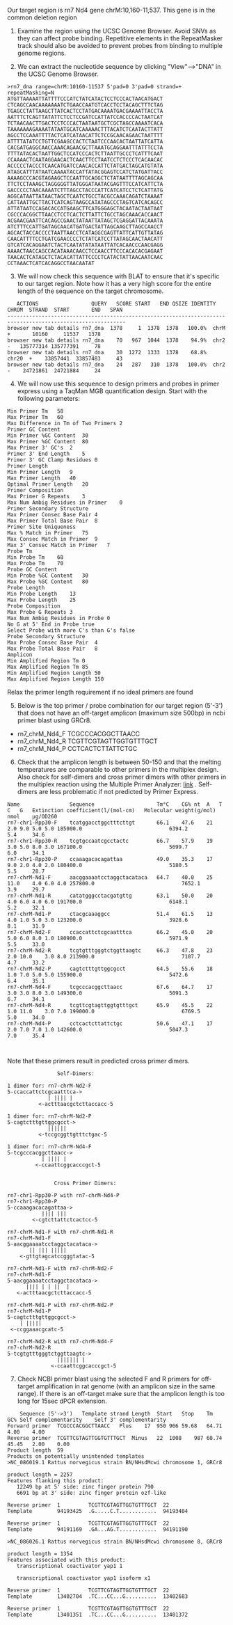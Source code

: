 Our target region is rn7 Nd4 gene chrM:10,160-11,537. This gene is in the common deletion region

1. Examine the region using the UCSC Genome Browser. Avoid SNVs as they can affect probe binding. Repetitive elements in the RepeatMasker track should also be avoided to prevent probes from binding to multiple genome regions. 
   
2. We can extract the nucleotide sequence by clicking "View"-->"DNA" in the UCSC Genome Browser. 

```
>rn7_dna range=chrM:10160-11537 5'pad=0 3'pad=0 strand=+ repeatMasking=N
ATGTTAAAAATTATTTTCCCATCTATCATACTCCTCCCACTAACATGACT
CTCAGCCAACAAAAAAATCTGAACCAATGTCACCTCCTACAGCTTTCTAG
TGAGCCTATTAAGCTTATCACTCCTATGACAAAATGACGAAAATTACCTA
AATTTCTCAGTTATATTCTCCTCCGATCCATTATCCACCCCACTAATCAT
TCTAACAACTTGACTCCTCCCACTAATAATGCTCGCTAGCCAAAATCACA
TAAAAAAAGAAAATATAATGCATCAAAAACTTTACATCTCAATACTTATT
AGCCTCCAAATTTTACTCATCATAACATTCTCCGCAACAGAACTAATTTT
ATTTTATATCCTGTTCGAAGCCACTCTAATCCCAACACTAATTATCATTA
CACGATGAGGCAACCAAACAGAACGCTTAAATGCAGGAATTTATTTCCTA
TTTTATACACTAATTGGCTCCATCCCACTCTTAATTGCCCTCATTTCAAT
CCAAAACTCAATAGGAACACTCAACTTCCTAATCCTCTCCCTCACAACAC
ACCCCCTACCCTCAACATGATCCAACACCATTCTATGACTAGCATGTATA
ATAGCATTTATAATCAAAATACCATTATACGGAGTCCATCTATGATTACC
AAAAGCCCACGTAGAAGCTCCAATTGCAGGCTCTATAATTTTAGCAGCAA
TTCTCCTAAAGCTAGGGGGTTATGGGATAATACGAGTTTCCATCATTCTA
GACCCCCTAACAAAATCTTTAGCCTACCCATTCATCATCCTCTCATTATG
AGGCATAATTATAACTAGCTCAATCTGCCTACGCCAAACAGATCTAAAAT
CATTAATTGCTTACTCATCAGTAAGCCATATAGCCCTAGTCATCACAGCC
ATTATAATCCAGACACCATGAAGCTTCATGGGAGCTACAATACTAATAAT
CGCCCACGGCTTAACCTCCTCACTCTTATTCTGCCTAGCAAACACCAACT
ACGAACGAATTCACAGCCGAACTATAATTATAGCTCGAGGATTACAAATA
ATCTTTCCATTGATAGCAACATGATGACTATTAGCAAGCTTAGCCAACCT
AGCACTACCACCCCTAATTAACCTCATAGGCGAGTTATTCATTGTTATAG
CAACATTTTCCTGATCGAACCCCTCTATCATCCTTATAGCAACTAACATT
GTCATCACAGGAATCTACTCAATATATATAATTATCACAACCCAACGAGG
AAAACTAACCAGCCACATAAACAACCTCCAACCTTCCCACACACGAGAAT
TAACACTCATAGCTCTACACATTATTCCCCTCATACTATTAACAATCAAC
CCTAAACTCATCACAGGCCTAACAATAT
```

3. We will now check this sequence with BLAT to ensure that it's specific to our target region. Note how it has a very high score for the entire length of the sequence on the target chromosome. 

```
   ACTIONS                 QUERY   SCORE START   END QSIZE IDENTITY  CHROM  STRAND  START       END   SPAN
------------------------------------------------------------------------------------------------------------
browser new tab details rn7_dna  1378     1  1378  1378   100.0%  chrM   +       10160     11537   1378
browser new tab details rn7_dna    70   967  1044  1378    94.9%  chr2   -   135777314 135777391     78
browser new tab details rn7_dna    30  1272  1333  1378    68.8%  chr20  +    33857441  33857483     43
browser new tab details rn7_dna    24   287   310  1378   100.0%  chr2   -    24721861  24721884     24
```

4. We will now use this sequence to design primers and probes in primer express using a TaqMan MGB quantification design. Start with the following parameters:

```
Min Primer Tm	58
Max Primer Tm	60
Max Difference in Tm of Two Primers	2
Primer GC Content	
Min Primer %GC Content	30
Max Primer %GC Content	80
Max Primer 3' GC's	2
Primer 3' End Length	5
Primer 3' GC Clamp Residues	0
Primer Length	
Min Primer Length	9
Max Primer Length	40
Optimal Primer Length	20
Primer Composition	
Max Primer G Repeats	3
Max Num Ambig Residues in Primer	0
Primer Secondary Structure	
Max Primer Consec Base Pair	4
Max Primer Total Base Pair	8
Primer Site Uniqueness	
Max % Match in Primer	75
Max Consec Match in Primer	9
Max 3' Consec Match in Primer	7
Probe Tm	
Min Probe Tm	68
Max Probe Tm	70
Probe GC Content	
Min Probe %GC Content	30
Max Probe %GC Content	80
Probe Length	
Min Probe Length	13
Max Probe Length	25
Probe Composition	
Max Probe G Repeats	3
Max Num Ambig Residues in Probe	0
No G at 5' End in Probe	true
Select Probe with more C's than G's	false
Probe Secondary Structure	
Max Probe Consec Base Pair	4
Max Probe Total Base Pair	8
Amplicon	
Min Amplified Region Tm	0
Max Amplified Region Tm	85
Min Amplified Region Length	50
Max Amplified Region Length	150
```

Relax the primer length requirement if no ideal primers are found
   
5. Below is the top primer / probe combination for our target region (5'-3') that does not have an off-target amplicon (maximum size 500bp) in ncbi primer blast using GRCr8. 
   
- rn7_chrM_Nd4_F  TCGCCCACGGCTTAACC
- rn7_chrM_Nd4_R  TCGTTCGTAGTTGGTGTTTGCT
- rn7_chrM_Nd4_P  CCTCACTCTTATTCTGC

6. Check that the amplicon length is between 50-150 and that the melting temperatures are comparable to other primers in the multiplex design. Also check for self-dimers and cross primer dimers with other primers in the multiplex reaction using the Multiple Primer Analyzer: [link](https://www.thermofisher.com/us/en/home/brands/thermo-scientific/molecular-biology/molecular-biology-learning-center/molecular-biology-resource-library/thermo-scientific-web-tools/multiple-primer-analyzer.html) . Self-dimers are less problematic if not predicted by Primer Express. 
   
```
Name            	Sequence                 	Tm°C	CG%	nt	A	T	C	G	Extinction coefficient(l/(mol·cm)	Molecular weight(g/mol)	nmol	µg/OD260
rn7-chr1-Rpp30-F	tcatggacctggctttcttgt    	66.1	47.6	21	2.0	9.0	5.0	5.0	185000.0                         	6394.2                 	5.4 	34.6
rn7-chr1-Rpp30-R	tcgtgccaatcgcctactc      	66.7	57.9	19	3.0	5.0	8.0	3.0	167100.0                         	5699.7                 	6.0 	34.1
rn7-chr1-Rpp30-P	ccaaagacacagattaa        	49.0	35.3	17	9.0	2.0	4.0	2.0	180400.0                         	5180.5                 	5.5 	28.7
rn7-chrM-Nd1-F  	aacggaaaatcctaggctacataca	64.7	40.0	25	11.0	4.0	6.0	4.0	257800.0                         	7652.1                 	3.9 	29.7
rn7-chrM-Nd1-R  	catatgggcctacgatgttg     	63.1	50.0	20	4.0	6.0	4.0	6.0	191700.0                         	6148.1                 	5.2 	32.1
rn7-chrM-Nd1-P  	ctacgcaaaggcc            	51.4	61.5	13	4.0	1.0	5.0	3.0	123200.0                         	3928.6                 	8.1 	31.9
rn7-chrM-Nd2-F  	ccaccattctcgcaatttca     	66.2	45.0	20	5.0	6.0	8.0	1.0	180900.0                         	5971.9                 	5.5 	33.0
rn7-chrM-Nd2-R  	tcgtgtttgggtctggttaagtc  	66.3	47.8	23	2.0	10.0	3.0	8.0	213900.0                         	7107.7                 	4.7 	33.2
rn7-chrM-Nd2-P  	cagtctttgttggcgcct       	64.5	55.6	18	1.0	7.0	5.0	5.0	155900.0                         	5472.6                 	6.4 	35.1
rn7-chrM-Nd4-F  	tcgcccacggcttaacc        	67.6	64.7	17	3.0	3.0	8.0	3.0	149300.0                         	5091.3                 	6.7 	34.1
rn7-chrM-Nd4-R  	tcgttcgtagttggtgtttgct   	65.9	45.5	22	1.0	11.0	3.0	7.0	199000.0                         	6769.5                 	5.0 	34.0
rn7-chrM-Nd4-P  	cctcactcttattctgc        	50.6	47.1	17	2.0	7.0	7.0	1.0	142600.0                         	5047.3                 	7.0 	35.4



```

Note that these primers result in predicted cross primer dimers. 
```
                Self-Dimers:

1 dimer for: rn7-chrM-Nd2-F
5-ccaccattctcgcaatttca->
             | |||| | 
          <-actttaacgctcttaccacc-5

1 dimer for: rn7-chrM-Nd2-P
5-cagtctttgttggcgcct->
             |||||| 
          <-tccgcggttgtttctgac-5

1 dimer for: rn7-chrM-Nd4-F
5-tcgcccacggcttaacc->
           | |||| |
         <-ccaattcggcacccgct-5


               Cross Primer Dimers:

rn7-chr1-Rpp30-P with rn7-chrM-Nd4-P
rn7-chr1-Rpp30-P
5-ccaaagacacagattaa->
           |||| |||
        <-cgtcttattctcactcc-5

rn7-chrM-Nd1-F with rn7-chrM-Nd1-R
rn7-chrM-Nd1-F
5-aacggaaaatcctaggctacataca->
       || ||| |||||       
    <-gttgtagcatccgggtatac-5

rn7-chrM-Nd1-F with rn7-chrM-Nd2-F
rn7-chrM-Nd1-F
5-aacggaaaatcctaggctacataca->
      |||| | | ||  |     
   <-actttaacgctcttaccacc-5

rn7-chrM-Nd1-P with rn7-chrM-Nd2-P
rn7-chrM-Nd1-P
5-cagtctttgttggcgcct->
    | |||||     
 <-ccggaaacgcatc-5

rn7-chrM-Nd2-R with rn7-chrM-Nd4-F
rn7-chrM-Nd2-R
5-tcgtgtttgggtctggttaagtc->
                ||||||| |
              <-ccaattcggcacccgct-5

```

7. Check NCBI primer blast using the selected F and R primers for off-target amplification in rat genome (with an amplicon size in the same range). If there is an off-target make sure that the amplicon length is too long for 15sec dPCR extension.

```
	Sequence (5'->3')	Template strand	Length	Start	Stop	Tm	GC%	Self complementarity	Self 3' complementarity
Forward primer	TCGCCCACGGCTTAACC	Plus	17	950	966	59.68	64.71	4.00	4.00
Reverse primer	TCGTTCGTAGTTGGTGTTTGCT	Minus	22	1008	987	60.74	45.45	2.00	0.00
Product length	59
Products on potentially unintended templates
>NC_086019.1 Rattus norvegicus strain BN/NHsdMcwi chromosome 1, GRCr8

product length = 2257
Features flanking this product:
   12249 bp at 5' side: zinc finger protein 790
   6691 bp at 3' side: zinc finger protein ozf-like

Reverse primer  1         TCGTTCGTAGTTGGTGTTTGCT  22
Template        94193425  .G.....C.T............  94193404

Reverse primer  1         TCGTTCGTAGTTGGTGTTTGCT  22
Template        94191169  .GA...AG.T............  94191190

>NC_086026.1 Rattus norvegicus strain BN/NHsdMcwi chromosome 8, GRCr8

product length = 1354
Features associated with this product:
   transcriptional coactivator yap1 1

   transcriptional coactivator yap1 isoform x1

Reverse primer  1         TCGTTCGTAGTTGGTGTTTGCT  22
Template        13402704  .TC...CC...G..........  13402683

Reverse primer  1         TCGTTCGTAGTTGGTGTTTGCT  22
Template        13401351  .TC...CC...G..........  13401372
```
   


